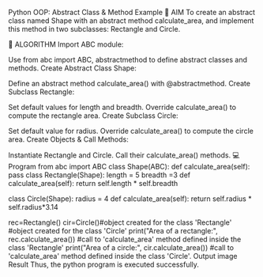 Python OOP: Abstract Class & Method Example
🎯 AIM
To create an abstract class named Shape with an abstract method calculate_area, and implement this method in two subclasses: Rectangle and Circle.

🧠 ALGORITHM
Import ABC module:

Use from abc import ABC, abstractmethod to define abstract classes and methods.
Create Abstract Class Shape:

Define an abstract method calculate_area() with @abstractmethod.
Create Subclass Rectangle:

Set default values for length and breadth.
Override calculate_area() to compute the rectangle area.
Create Subclass Circle:

Set default value for radius.
Override calculate_area() to compute the circle area.
Create Objects & Call Methods:

Instantiate Rectangle and Circle.
Call their calculate_area() methods.
💻 Program
from abc import ABC
class Shape(ABC):
    def calculate_area(self):
        pass
class Rectangle(Shape):
    length = 5
    breadth =3 
    def calculate_area(self):
        return self.length * self.breadth

class Circle(Shape):
  radius = 4
  def calculate_area(self):
        return self.radius * self.radius*3.14

rec=Rectangle()
cir=Circle()#object created for the class 'Rectangle'
#object created for the class 'Circle'
print("Area of a rectangle:", rec.calculate_area()) #call to 'calculate_area' method defined inside the class 'Rectangle'
print("Area of a circle:", cir.calculate_area()) #call to 'calculate_area' method defined inside the class 'Circle'.
Output
image
Result
Thus, the python program is executed successfully.
